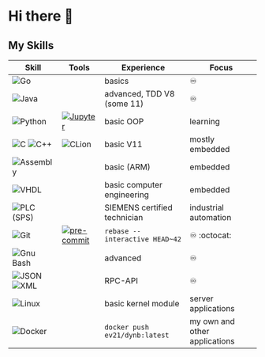 # Hi there 👋

## My Skills

| Skill                                 | Tools | Experience                     | Focus                         |
| --------------------------------------| ----- | ------------------------------ | ----------------------------- |
| ![Go][go-badge]                       |       | basics                         | ♾️                             |
| ![Java][java-badge]                   |       | advanced, TDD V8 (some 11)     | ♾️                             |
| ![Python][python-badge]               | [![Jupyter][jupyter-badge]][jupyter-link] | basic OOP                      | learning                      |
| ![C][c-badge] ![C++][cpp-badge]       | ![CLion][clion-badge] | basic V11                      | mostly embedded               |
| ![Assembly][assembly-badge]           | | basic (ARM)                    | embedded                      |
| ![VHDL][vhdl-badge]                   | | basic computer engineering     | embedded                      |
| ![PLC (SPS)][sps-badge]               | | SIEMENS certified technician   | industrial automation         |
| ![Git][git-badge]                     | [![pre-commit][pre-commit-badge]][pre-commit-link] | `rebase --interactive HEAD~42` | ♾️ :octocat:                   |
| ![Gnu Bash][bash-badge]               | | advanced                       | ♾️                             |
| ![JSON][json-badge] ![XML][xml-badge] | | RPC-API                        | ♾️                             |
| ![Linux][linux-badge]                 | | basic kernel module            | server applications           |
| ![Docker][docker-badge]               | | `docker push ev21/dynb:latest` | my own and other applications |

<!--
**EV21/EV21** is a ✨ _special_ ✨ repository because its `README.md` (this file) appears on your GitHub profile.

Here are some ideas to get you started:

- 🔭 I’m currently working on ...
- 🌱 I’m currently learning ...
- 👯 I’m looking to collaborate on ...
- 🤔 I’m looking for help with ...
- 💬 Ask me about ...
- 📫 How to reach me: ...
- 😄 Pronouns: ...
- ⚡ Fun fact: ...
-->

[assembly-badge]: https://shields.io/badge/assembly-0091BD?logo=arm&logoColor=white&style=for-the-badge
[bash-badge]: https://shields.io/badge/GNU_BASH-4EAA25?logo=gnubash&logoColor=white&style=for-the-badge
[c-badge]: https://shields.io/badge/C-A8B9CC?logo=c&logoColor=white&style=for-the-badge
[cpp-badge]: https://shields.io/badge/C++-00599C?logo=cplusplus&logoColor=white&style=for-the-badge
[clion-badge]: https://shields.io/badge/CLion-black?logo=clion&logoColor=white&style=for-the-badge
[docker-badge]: https://shields.io/badge/docker-2496ED?logo=docker&logoColor=white&style=for-the-badge
[git-badge]: https://shields.io/badge/Git-F05032?logo=git&logoColor=white&style=for-the-badge
[java-badge]: https://shields.io/badge/Java-007396?logo=java&style=for-the-badge
[json-badge]: https://shields.io/badge/json-black?logo=json&style=for-the-badge
[jupyter-badge]: https://shields.io/badge/jupyter-F37626?logo=jupyter&logoColor=white&style=for-the-badge
[linux-badge]: https://shields.io/badge/Linux-FCC624?logo=linux&logoColor=black&style=for-the-badge
[pre-commit-badge]: https://shields.io/badge/pre--commit-FAB040?logo=precommit&logoColor=white&style=for-the-badge
[python-badge]: https://shields.io/badge/python-3776AB?logo=python&logoColor=white&style=for-the-badge
[sps-badge]: https://shields.io/badge/PLC_(SPS)-009999?logo=siemens&logoColor=white&style=for-the-badge
[vhdl-badge]: https://shields.io/badge/VHDL-grey?style=for-the-badge
[xml-badge]: https://shields.io/badge/XML-black?style=for-the-badge
[go-badge]: https://shields.io/badge/Golang-00647d?logo=go&logoColor=white&style=for-the-badge

[jupyter-link]: https://jupyter.org
[pre-commit-link]: https://pre-commit.com
